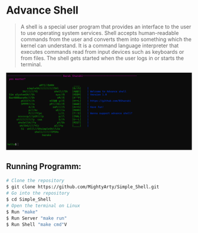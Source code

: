# Advance Shell
>A shell is a special user program that provides an interface to the user to use operating system services. Shell accepts human-readable commands from the user and converts them into something which the kernel can understand. It is a command language interpreter that executes commands read from input devices such as keyboards or from files. The shell gets started when the user logs in or starts the terminal. 

![alt](img.png)

## Running Programm:
```bash
# Clone the repository
$ git clone https://github.com/MightyArty/Simple_Shell.git
# Go into the repository
$ cd Simple_Shell
# Open the terminal on Linux
$ Run "make"
$ Run Server "make run"
$ Run Shell "make cmd"V
```